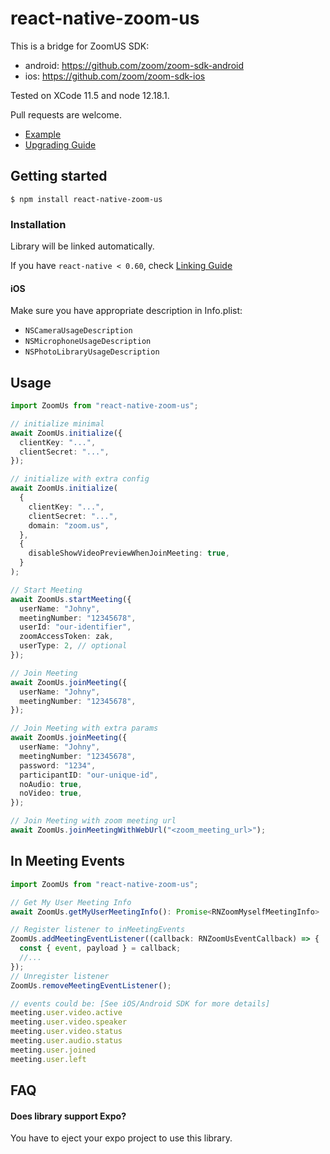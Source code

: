 # react-native-zoom-us

This is a bridge for ZoomUS SDK:

- android: https://github.com/zoom/zoom-sdk-android
- ios: https://github.com/zoom/zoom-sdk-ios

Tested on XCode 11.5 and node 12.18.1.

Pull requests are welcome.

- [Example](https://github.com/mieszko4/react-native-zoom-us-test)
- [Upgrading Guide](https://github.com/mieszko4/react-native-zoom-us/tree/master/docs/UPGRADING.md)

## Getting started

`$ npm install react-native-zoom-us`

### Installation

Library will be linked automatically.

If you have `react-native < 0.60`, check [Linking Guide](https://github.com/mieszko4/react-native-zoom-us/tree/master/docs/LINKING.md)

#### iOS

Make sure you have appropriate description in Info.plist:

- `NSCameraUsageDescription`
- `NSMicrophoneUsageDescription`
- `NSPhotoLibraryUsageDescription`

## Usage

```typescript
import ZoomUs from "react-native-zoom-us";

// initialize minimal
await ZoomUs.initialize({
  clientKey: "...",
  clientSecret: "...",
});

// initialize with extra config
await ZoomUs.initialize(
  {
    clientKey: "...",
    clientSecret: "...",
    domain: "zoom.us",
  },
  {
    disableShowVideoPreviewWhenJoinMeeting: true,
  }
);

// Start Meeting
await ZoomUs.startMeeting({
  userName: "Johny",
  meetingNumber: "12345678",
  userId: "our-identifier",
  zoomAccessToken: zak,
  userType: 2, // optional
});

// Join Meeting
await ZoomUs.joinMeeting({
  userName: "Johny",
  meetingNumber: "12345678",
});

// Join Meeting with extra params
await ZoomUs.joinMeeting({
  userName: "Johny",
  meetingNumber: "12345678",
  password: "1234",
  participantID: "our-unique-id",
  noAudio: true,
  noVideo: true,
});

// Join Meeting with zoom meeting url
await ZoomUs.joinMeetingWithWebUrl("<zoom_meeting_url>");
```

## In Meeting Events

```typescript
import ZoomUs from "react-native-zoom-us";

// Get My User Meeting Info
await ZoomUs.getMyUserMeetingInfo(): Promise<RNZoomMyselfMeetingInfo>

// Register listener to inMeetingEvents
ZoomUs.addMeetingEventListener((callback: RNZoomUsEventCallback) => {
  const { event, payload } = callback;
  //...
});
// Unregister listener
ZoomUs.removeMeetingEventListener();

// events could be: [See iOS/Android SDK for more details]
meeting.user.video.active
meeting.user.video.speaker
meeting.user.video.status
meeting.user.audio.status
meeting.user.joined
meeting.user.left
```

## FAQ

#### Does library support Expo?

You have to eject your expo project to use this library.
